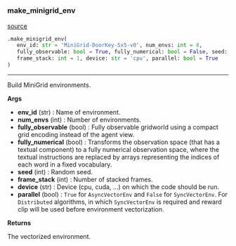 #


### make_minigrid_env
[source](https://github.com/RLE-Foundation/rllte/blob/main/rllte/env/minigrid/__init__.py/#L88)
```python
.make_minigrid_env(
   env_id: str = 'MiniGrid-DoorKey-5x5-v0', num_envs: int = 8,
   fully_observable: bool = True, fully_numerical: bool = False, seed: int = 0,
   frame_stack: int = 1, device: str = 'cpu', parallel: bool = True
)
```

---
Build MiniGrid environments.


**Args**

* **env_id** (str) : Name of environment.
* **num_envs** (int) : Number of environments.
* **fully_observable** (bool) : Fully observable gridworld using a compact grid encoding instead of the agent view.
* **fully_numerical** (bool) : Transforms the observation space (that has a textual component) to a fully numerical 
    observation space, where the textual instructions are replaced by arrays representing the indices of each 
    word in a fixed vocabulary.
* **seed** (int) : Random seed.
* **frame_stack** (int) : Number of stacked frames.
* **device** (str) : Device (cpu, cuda, ...) on which the code should be run.
* **parallel** (bool) : `True` for `AsyncVectorEnv` and `False` for `SyncVectorEnv`. 
    For `Distributed` algorithms, in which `SyncVectorEnv` is required
    and reward clip will be used before environment vectorization.


**Returns**

The vectorized environment.
